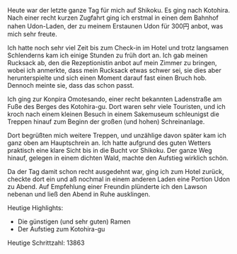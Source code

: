 Heute war der letzte ganze Tag für mich auf Shikoku. Es ging nach Kotohira. Nach einer recht kurzen Zugfahrt ging ich erstmal in einen dem Bahnhof nahen Udon-Laden, der zu meinem Erstaunen Udon für 300円 anbot, was mich sehr freute.

Ich hatte noch sehr viel Zeit bis zum Check-in im Hotel und trotz langsamen Schlenderns kam ich einige Stunden zu früh dort an. Ich gab meinen Rucksack ab, den die Rezeptionistin anbot auf mein Zimmer zu bringen, wobei ich anmerkte, dass mein Rucksack etwas schwer sei, sie dies aber herunterspielte und sich einen Moment darauf fast einen Bruch hob. Dennoch meinte sie, dass das schon passt.

Ich ging zur Konpira Omotesando, einer recht bekannten Ladenstraße am Fuße des Berges des Kotohira-gu. Dort waren sehr viele Touristen, und ich kroch nach einem kleinen Besuch in einem Sakemuseum schleunigst die Treppen hinauf zum Beginn der großen (und hohen) Schreinanlage.

Dort begrüßten mich weitere Treppen, und unzählige davon später kam ich ganz oben am Hauptschrein an. Ich hatte aufgrund des guten Wetters praktisch eine klare Sicht bis in die Bucht vor Shikoku. Der ganze Weg hinauf, gelegen in einem dichten Wald, machte den Aufstieg wirklich schön.

Da der Tag damit schon recht ausgedehnt war, ging ich zum Hotel zurück, checkte dort ein und aß nochmal in einem anderen Laden eine Portion Udon zu Abend. Auf Empfehlung einer Freundin plünderte ich den Lawson nebenan und ließ den Abend in Ruhe ausklingen.

Heutige Highlights:
- Die günstigen (und sehr guten) Ramen
- Der Aufstieg zum Kotohira-gu

Heutige Schrittzahl: 13863